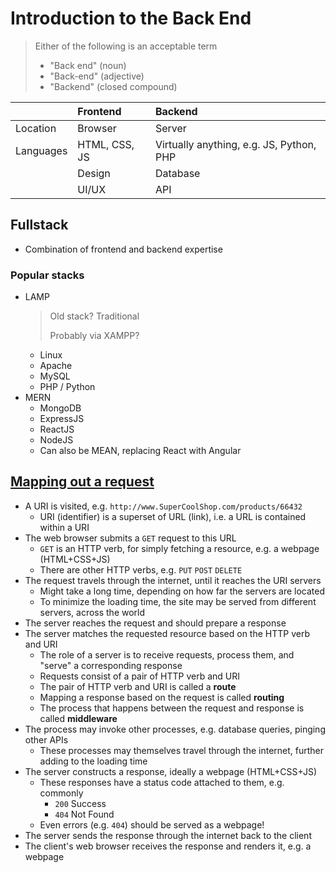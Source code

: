 # Introduction to the Back End

> Either of the following is an acceptable term
>
> - "Back end" (noun)
> - "Back-end" (adjective)
> - "Backend" (closed compound)

|           | Frontend      | Backend                                  |
| :-------- | :------------ | :--------------------------------------- |
| Location  | Browser       | Server                                   |
| Languages | HTML, CSS, JS | Virtually anything, e.g. JS, Python, PHP |
|           | Design        | Database                                 |
|           | UI/UX         | API                                      |

## Fullstack

- Combination of frontend and backend expertise

### Popular stacks

- LAMP
  > Old stack? Traditional
  >
  > Probably via XAMPP?
  - Linux
  - Apache
  - MySQL
  - PHP / Python
- MERN
  - MongoDB
  - ExpressJS
  - ReactJS
  - NodeJS
  - Can also be MEAN, replacing React with Angular

## [Mapping out a request](https://www.codecademy.com/article/back-end-architecture#heading-mapping-out-a-request)

- A URI is visited, e.g. `http://www.SuperCoolShop.com/products/66432`
  - URI (identifier) is a superset of URL (link), i.e. a URL is contained within a URI
- The web browser submits a `GET` request to this URL
  - `GET` is an HTTP verb, for simply fetching a resource, e.g. a webpage (HTML+CSS+JS)
  - There are other HTTP verbs, e.g. `PUT` `POST` `DELETE`
- The request travels through the internet, until it reaches the URI servers
  - Might take a long time, depending on how far the servers are located
  - To minimize the loading time, the site may be served from different servers, across the world
- The server reaches the request and should prepare a response
- The server matches the requested resource based on the HTTP verb and URI
  - The role of a server is to receive requests, process them, and "serve" a corresponding response
  - Requests consist of a pair of HTTP verb and URI
  - The pair of HTTP verb and URI is called a **route**
  - Mapping a response based on the request is called **routing**
  - The process that happens between the request and response is called **middleware**
- The process may invoke other processes, e.g. database queries, pinging other APIs
  - These processes may themselves travel through the internet, further adding to the loading time
- The server constructs a response, ideally a webpage (HTML+CSS+JS)
  - These responses have a status code attached to them, e.g. commonly
    - `200` Success
    - `404` Not Found
  - Even errors (e.g. `404`) should be served as a webpage!
- The server sends the response through the internet back to the client
- The client's web browser receives the response and renders it, e.g. a webpage
